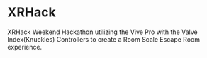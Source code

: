 # XRHack
XRHack Weekend Hackathon utilizing the Vive Pro with the Valve Index(Knuckles) Controllers to create a Room Scale Escape Room experience.
